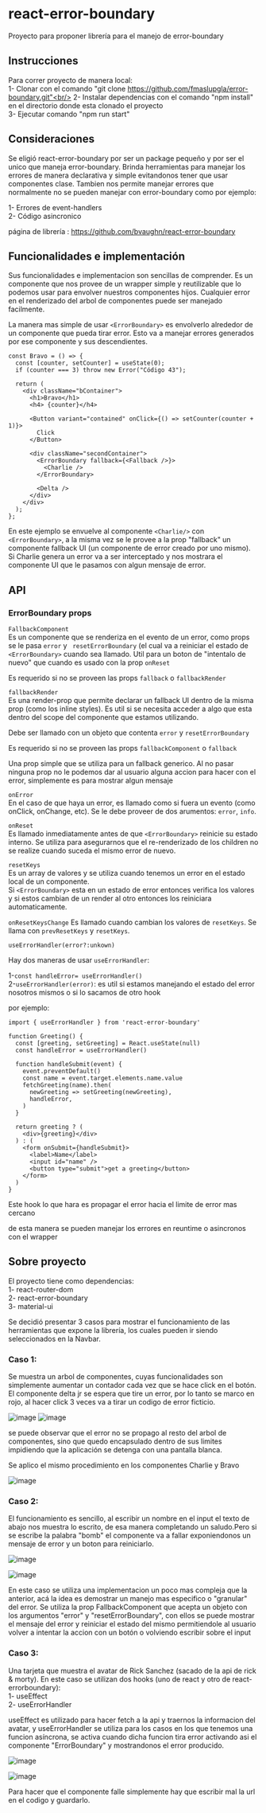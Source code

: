 # react-error-boundary

Proyecto para proponer librería para el manejo de error-boundary

## Instrucciones

Para correr proyecto de manera local: <br/>
1- Clonar con el comando "git clone https://github.com/fmaslupgla/error-boundary.git"<br/>
2- Instalar dependencias con el comando "npm install" en el directorio donde esta clonado el proyecto<br/>
3- Ejecutar comando "npm run start" 

## Consideraciones

Se eligió react-error-boundary por ser un package pequeño y por ser el unico que maneja error-boundary. Brinda herramientas para manejar los errores de manera declarativa y simple evitandonos tener que usar componentes clase. 
Tambien nos permite manejar errores que normalmente no se pueden manejar con error-boundary como por ejemplo:<br/>

1- Errores de event-handlers
<br/>
2- Código asincronico 

página de librería : https://github.com/bvaughn/react-error-boundary

## Funcionalidades e implementación

Sus funcionalidades e implementacion son sencillas de comprender. 
Es un componente que nos provee de un wrapper simple y reutilizable que lo podemos usar para envolver nuestros componentes hijos. Cualquier error en el renderizado del arbol de componentes puede ser manejado facilmente. 

La manera mas simple de usar ```<ErrorBoundary>``` es envolverlo alrededor de un componente que pueda tirar error. Esto va a manejar errores generados por ese componente y sus descendientes. 

```
const Bravo = () => {
  const [counter, setCounter] = useState(0);
  if (counter === 3) throw new Error("Código 43");

  return (
    <div className="bContainer">
      <h1>Bravo</h1>
      <h4> {counter}</h4>

      <Button variant="contained" onClick={() => setCounter(counter + 1)}>
        Click
      </Button>

      <div className="secondContainer">
        <ErrorBoundary fallback={<Fallback />}>
          <Charlie />
        </ErrorBoundary>

        <Delta />
      </div>
    </div>
  );
};

```

En este ejemplo se envuelve al componente ```<Charlie/>``` con ```<ErrorBoundary>```, a la misma vez se le provee a la prop "fallback" un componente fallback UI (un componente de error creado por uno mismo). Si Charlie genera un error va a ser interceptado y nos mostrara el componente UI que le pasamos con algun mensaje de error. 

## API

### ErrorBoundary props
``` FallbackComponent ``` <br/>
Es un componente que se renderiza en el evento de un error, como props se le pasa ```error``` y ``` resetErrorBoundary``` (el cual va a reiniciar el estado de ```<ErrorBoundary>``` cuando sea llamado. Util para un boton de "intentalo de nuevo" que cuando es usado con la prop ```onReset```<br/>

Es requerido si no se proveen las props ```fallback``` o ```fallbackRender``` <br/>

```fallbackRender```<br/>
Es una render-prop que permite declarar un fallback UI dentro de la misma prop (como los inline styles). Es util si se necesita acceder a algo que esta dentro del scope del componente que estamos utilizando. 

Debe ser llamado con un objeto que contenta ```error``` y ```resetErrorBoundary```<br/>

Es requerido si no se proveen las props ```fallbackComponent``` o ```fallback```<br/>

Una prop simple  que se utiliza para un fallback generico. Al no pasar ninguna prop no le podemos dar al usuario alguna accion para hacer con el error, simplemente es para mostrar algun mensaje<br/>

```onError```<br/>
En el caso de que haya un error, es llamado como si fuera un evento (como onClick, onChange, etc). Se le debe proveer de dos arumentos: ```error```, ```info```.<br/>

```onReset```<br/>
Es llamado inmediatamente antes de que ```<ErrorBoundary>``` reinicie su estado interno. Se utiliza para asegurarnos que el re-renderizado de los children  no se realize cuando suceda el mismo error de nuevo.

```resetKeys```<br/>
Es un array de valores y se utiliza cuando tenemos un error en el estado local de un componente.<br/>
Si ```<ErrorBoundary>``` esta en un estado de error entonces verifica los valores y si estos cambian de un render al otro entonces los reiniciara automaticamente.<br/>

```onResetKeysChange```
Es llamado cuando cambian los valores de ```resetKeys```. Se llama con ```prevResetKeys``` y ```resetKeys```.<br/> 

```useErrorHandler(error?:unkown)```<br/>

Hay dos maneras de usar ```useErrorHandler```:<br/>

1-```const handleError= useErrorHandler()```<br/>
2-```useErrorHandler(error)```: es util si estamos manejando el estado del error nosotros mismos o si lo sacamos de otro hook<br/>

por ejemplo:<br/>

```
import { useErrorHandler } from 'react-error-boundary'

function Greeting() {
  const [greeting, setGreeting] = React.useState(null)
  const handleError = useErrorHandler()

  function handleSubmit(event) {
    event.preventDefault()
    const name = event.target.elements.name.value
    fetchGreeting(name).then(
      newGreeting => setGreeting(newGreeting),
      handleError,
    )
  }

  return greeting ? (
    <div>{greeting}</div>
  ) : (
    <form onSubmit={handleSubmit}>
      <label>Name</label>
      <input id="name" />
      <button type="submit">get a greeting</button>
    </form>
  )
}

```

Este hook lo que hara es propagar el error hacia el limite de error mas cercano<br/>

de esta manera se pueden manejar los errores en reuntime o asincronos con el wrapper <ErrorBoundary/>

## Sobre proyecto

El proyecto tiene como dependencias: <br/>
1- react-router-dom<br/>
2- react-error-boundary<br/>
3- material-ui<br/>

Se decidió presentar 3 casos para mostrar el funcionamiento de las herramientas que expone la librería, los cuales pueden ir siendo seleccionados en la Navbar. 

### Caso 1: 

Se muestra un arbol de componentes, cuyas funcionalidades son simplemente aumentar un contador cada vez que  se hace click en el botón.
El componente delta jr se espera que tire un error, por lo tanto se marco en rojo, al hacer click 3 veces va a tirar  un codigo de error ficticio. 

![image](https://user-images.githubusercontent.com/107502991/177190085-59b07254-9054-4545-bcea-7c14a7613677.png)
![image](https://user-images.githubusercontent.com/107502991/177190137-845ad5e0-3a98-4e50-8947-7751e981c945.png)

se puede observar que el  error no se propago al resto del arbol de componentes, sino que quedo encapsulado dentro de sus limites impidiendo que la aplicación se detenga con una pantalla blanca. 

Se aplico el mismo procedimiento en los componentes Charlie y Bravo

![image](https://user-images.githubusercontent.com/107502991/177190597-a520e747-1600-4be3-8f65-b9fd3ba20d7e.png)

### Caso 2:

El funcionamiento es sencillo, al escribir un nombre en el input el texto de abajo nos muestra lo escrito, de esa manera completando un saludo.Pero si se escribe la palabra "bomb" el componente va a fallar exponiendonos un mensaje de error y un boton para reiniciarlo.

![image](https://user-images.githubusercontent.com/107502991/177191596-301c3a13-1bab-4f0b-97b5-bbd7aa1958ab.png)

![image](https://user-images.githubusercontent.com/107502991/177191614-1e6a4be8-e38d-48a5-a56d-a09b3808a3df.png)


En este caso se utiliza una implementacion un poco mas compleja que la anterior, acá la idea es demostrar un manejo mas especifico o "granular" del error.
Se utiliza la prop FallbackComponent que acepta un objeto con los argumentos "error" y "resetErrorBoundary", con ellos se puede mostrar el mensaje del error y reiniciar el estado del mismo permitiendole al usuario volver a intentar la accion con un botón o volviendo escribir sobre el input


### Caso 3:

Una tarjeta que muestra el avatar de Rick Sanchez (sacado de la api de rick & morty).
En este caso se utilizan dos hooks (uno de react y otro de react-errorboundary):<br/>
1- useEffect
<br/>
2- useErrorHandler

useEffect es utilizado para hacer fetch a la api y traernos la informacion del avatar, y useErrorHandler se utiliza para los casos en los que tenemos una funcion asíncrona, se activa cuando dicha funcion tira error activando asi el  componente "ErrorBoundary" y mostrandonos el error producido.

![image](https://user-images.githubusercontent.com/107502991/177192447-2430267f-3091-4b65-8f0c-6fe67f04ecaf.png)

![image](https://user-images.githubusercontent.com/107502991/177192506-0a6358a9-75eb-4931-bfad-0d8e4eaba63f.png)

Para hacer que el componente falle simplemente hay que escribir mal la url  en el codigo y guardarlo.

